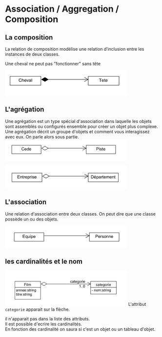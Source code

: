 #  Association / Aggregation / Composition

## La composition

La relation de composition modélise une relation d’inclusion entre les instances de deux classes.  
  
Une cheval ne peut pas "fonctionner" sans tête

<img src="../img/association/01-composition.png" width="400">

## L'agrégation
Une agrégation est un type spécial d'association dans laquelle les objets sont assemblés ou configurés ensemble pour créer un objet plus complexe. Une agrégation décrit un groupe d'objets et comment vous interagissez avec eux.
On parle alors sous partie.
<img src="../img/association/02-agregation.png" width="400">
   
<img src="../img/association/03-agregation.png" width="400">

## L'association
Une relation d'association entre deux classes.
On peut dire que une classe possède un ou des objets.
  
<img src="../img/association/04-association.png" width="400">

## les cardinalités et le nom

<img src="../img/association/05-card.png" width="400">
L'attribut <code>categorie</code> apparait sur la flèche.
     
il n'apparait pas dans la liste des attributs.    
Il est possible d'ecrire les cardinalités.    
En fonction des cardinalité on saura si c'est un objet ou un tableau d'objet.
